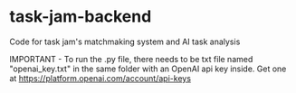 # task-jam-backend
Code for task jam's matchmaking system and AI task analysis

IMPORTANT - To run the .py file, there needs to be txt file named "openai_key.txt" in the same folder with an OpenAI api key inside. Get one at https://platform.openai.com/account/api-keys
